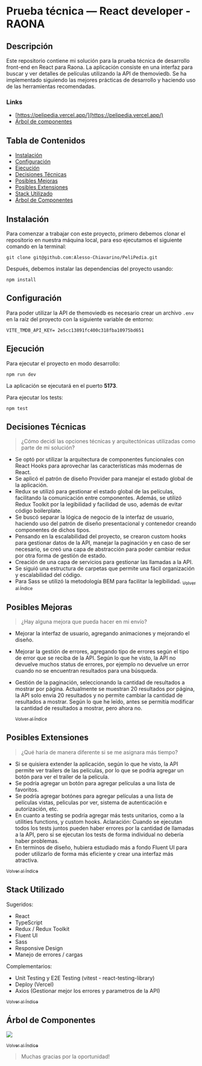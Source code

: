 # Prueba técnica — React developer - RAONA

## Descripción

Este repositorio contiene mi solución para la prueba técnica de desarrollo front-end en React para Raona. La aplicación consiste en una interfaz para buscar y ver detalles de películas utilizando la API de themoviedb. Se ha implementado siguiendo las mejores prácticas de desarrollo y haciendo uso de las herramientas recomendadas.

### Links

- [https://pelipedia.vercel.app/](https://pelipedia.vercel.app/)
- [Árbol de componentes](https://res.cloudinary.com/dotaebdx8/image/upload/v1691724161/components-tree_vvbxmm.png)

## Tabla de Contenidos

- [Instalación](#instalación)
- [Configuración](#configuración)
- [Ejecución](#ejecución)
- [Decisiones Técnicas](#decisiones-técnicas)
- [Posibles Mejoras](#posibles-mejoras)
- [Posibles Extensiones](#posibles-extensiones)
- [Stack Utilizado](#stack-utilizado)
- [Árbol de Componentes](#árbol-de-componentes)

## Instalación

Para comenzar a trabajar con este proyecto, primero debemos clonar el repositorio en nuestra máquina local, para eso ejecutamos el siguiente comando en la terminal:

```
git clone git@github.com:Alesso-Chiavarino/PeliPedia.git
```

Después, debemos instalar las dependencias del proyecto usando:

```
npm install
```

## Configuración

Para poder utilizar la API de themoviedb es necesario crear un archivo `.env` en la raíz del proyecto con la siguiente variable de entorno:

```
VITE_TMDB_API_KEY= 2e5cc13891fc400c318fba10975bd651
```

## Ejecución

Para ejecutar el proyecto en modo desarrollo:

```
npm run dev
```

La aplicación se ejecutará en el puerto **5173**.

Para ejecutar los tests:

```
npm test
```

## Decisiones Técnicas

> ¿Cómo decidí las opciones técnicas y arquitectónicas utilizadas como parte de mi solución?

- Se optó por utilizar la arquitectura de componentes funcionales con React Hooks para aprovechar las características más modernas de React.
- Se aplicó el patrón de diseño Provider para manejar el estado global de la aplicación.
- Redux se utilizó para gestionar el estado global de las películas, facilitando la comunicación entre componentes. Además, se utilizó Redux Toolkit por la legibilidad y facilidad de uso, además de evitar código boilerplate.
- Se buscó separar la lógica de negocio de la interfaz de usuario, haciendo uso del patrón de diseño presentacional y contenedor creando componentes de dichos tipos.
- Pensando en la escalabilidad del proyecto, se crearon custom hooks para gestionar datos de la API, manejar la paginación y en caso de ser necesario, se creó una capa de abstracción para poder cambiar redux por otra forma de gestión de estado.
- Creación de una capa de servicios para gestionar las llamadas a la API.
- Se siguió una estructura de carpetas que permite una fácil organización y escalabilidad del código.
- Para Sass se utilizó la metodología BEM para facilitar la legibilidad.
  [<sub>Volver al Índice</sub>](#tabla-de-contenidos)

## Posibles Mejoras

> ¿Hay alguna mejora que pueda hacer en mi envío?

- Mejorar la interfaz de usuario, agregando animaciones y mejorando el diseño.
- Mejorar la gestión de errores, agregando tipo de errores según el tipo de error que se reciba de la API. Según lo que he visto, la API no devuelve muchos status de errores, por ejemplo no devuelve un error cuando no se encuentran resultados para una búsqueda.
- Gestión de la paginación, seleccionando la cantidad de resultados a mostrar por página. Actualmente se muestran 20 resultados por página, la API solo envia 20 resultados y no permite cambiar la cantidad de resultados a mostrar. Según lo que he leído, antes se permitía modificar la cantidad de resultados a mostrar, pero ahora no.

  [<sub>Volver al Índice</sub>](#tabla-de-contenidos)

## Posibles Extensiones

> ¿Qué haría de manera diferente si se me asignara más tiempo?

- Si se quisiera extender la aplicación, según lo que he visto, la API permite ver trailers de las películas, por lo que se podría agregar un botón para ver el trailer de la película.
- Se podría agregar un botón para agregar películas a una lista de favoritos.
- Se podría agregar botónes para agregar películas a una lista de películas vistas, peliculas por ver, sistema de autenticación e autorización, etc.
- En cuanto a testing se podría agregar más tests unitarios, como a la utilities functions, y custom hooks. Aclaración: Cuando se ejecutan todos los tests juntos pueden haber errores por la cantidad de llamadas a la API, pero si se ejecutan los tests de forma individual no debería haber problemas.
- En terminos de diseño, hubiera estudiado más a fondo Fluent UI para poder utilizarlo de forma más eficiente y crear una interfaz más atractiva.

[<sub>Volver al Índice</sub>](#tabla-de-contenidos)

## Stack Utilizado

Sugeridos:

- React
- TypeScript
- Redux / Redux Toolkit
- Fluent UI
- Sass
- Responsive Design
- Manejo de errores / cargas

Complementarios:

- Unit Testing y E2E Testing (vitest - react-testing-library)
- Deploy (Vercel)
- Axios (Gestionar mejor los errores y parametros de la API)

[<sub>Volver al Índice</sub>](#tabla-de-contenidos)

## Árbol de Componentes

![](https://res.cloudinary.com/dotaebdx8/image/upload/v1691724161/components-tree_vvbxmm.png)

[<sub>Volver al Índice</sub>](#tabla-de-contenidos)

> Muchas gracias por la oportunidad!
